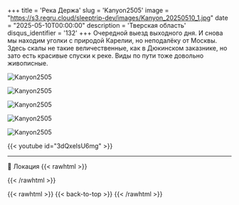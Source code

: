 +++
title = 'Река Держа'
slug = 'Kanyon2505'
image = "https://s3.regru.cloud/sleeptrip-dev/images/Kanyon_20250510_1.jpg"
date = "2025-05-10T00:00:00"
description = 'Тверская область'
disqus_identifier = '132'
+++
Очередной выезд выходного дня. 
И снова мы находим уголки с природой Карелии, но неподалёку от Москвы. 
Здесь скалы не такие величественные, как в Дюкинском заказнике, но зато есть красивые спуски к реке.
Виды по пути тоже довольно живописные.

![Kanyon2505](https://s3.regru.cloud/sleeptrip-dev/images/Kanyon_20250510_2.jpg)

![Kanyon2505](https://s3.regru.cloud/sleeptrip-dev/images/Kanyon_20250510_3.jpg)

![Kanyon2505](https://s3.regru.cloud/sleeptrip-dev/images/Kanyon_20250510_4.jpg)

![Kanyon2505](https://s3.regru.cloud/sleeptrip-dev/images/Kanyon_20250510_5.jpg)

![Kanyon2505](https://s3.regru.cloud/sleeptrip-dev/images/Kanyon_20250510_6.jpg)

{{< youtube id="3dQxelsU6mg" >}}

---

📍 Локация
{{< rawhtml >}}
<div class="yandex-map-container">
<script type="text/javascript" charset="utf-8" async src="https://api-maps.yandex.ru/services/constructor/1.0/js/?um=constructor%3Aac21325b19dad77d56c9f758269627596afac7946a7e440c11ecbd8cbbb1d4fd&amp;width=800&amp;height=400&amp;lang=ru_RU&amp;scroll=true"></script>
</div>
{{< /rawhtml >}}

{{< rawhtml >}}
{{< back-to-top >}}
{{< /rawhtml >}}
